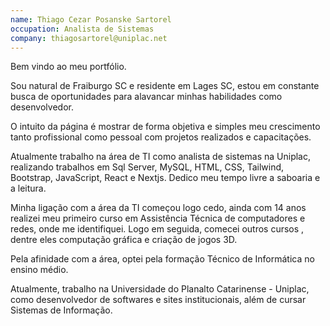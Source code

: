 ```yaml
---
name: Thiago Cezar Posanske Sartorel
occupation: Analista de Sistemas
company: thiagosartorel@uniplac.net
---
```


Bem vindo ao meu portfólio.

Sou natural de Fraiburgo SC e residente em Lages SC, estou em constante busca de oportunidades para alavancar minhas habilidades como desenvolvedor.


O intuito da página é mostrar de forma objetiva e simples meu crescimento tanto profissional como pessoal com projetos realizados e capacitações.

Atualmente trabalho na área de TI como analista de sistemas na Uniplac, realizando trabalhos em Sql Server, MySQL, HTML, CSS, Tailwind, Bootstrap, JavaScript, React e Nextjs. Dedico meu tempo livre a saboaria e a leitura.

Minha ligação com a área da TI começou logo cedo, ainda com 14 anos realizei meu primeiro curso em Assistência Técnica de computadores e redes, onde me identifiquei. Logo em seguida, comecei outros cursos , dentre eles computação gráfica e criação de jogos 3D.

Pela afinidade com a área, optei pela formação Técnico de Informática no ensino médio.

Atualmente, trabalho na Universidade do Planalto Catarinense - Uniplac, como desenvolvedor de softwares e sites institucionais, além de cursar Sistemas de Informação.
